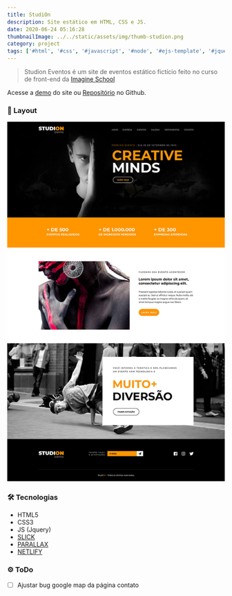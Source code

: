 ```yaml
---
title: StudiOn
description: Site estático em HTML, CSS e JS.
date: 2020-06-24 05:16:28
thumbnailImage: ../../static/assets/img/thumb-studion.png
category: project
tags: ['#html', '#css', '#javascript', '#node', '#ejs-template', '#jquery']
---
```


> Studion Eventos é um site de eventos estático fictício feito no curso de front-end da [Imagine School](http://imagineschool.com.br/)

Acesse a [demo](https://studion.netlify.app) do site ou [Repositório](https://github.com/GuiSAlmeida/studion) no Github.

### 🎨 Layout
![Layout](../../static/assets/img/studion-layout.jpg)

### 🛠️ **Tecnologias**

-   HTML5
-   CSS3
-   JS (Jquery)
-   [SLICK](http://kenwheeler.github.io/slick/)
-   [PARALLAX](http://pixelcog.github.io/parallax.js/)
-   [NETLIFY](https://www.netlify.com/)

### ⚙️ **ToDo**

-   [ ] Ajustar bug google map da página contato
